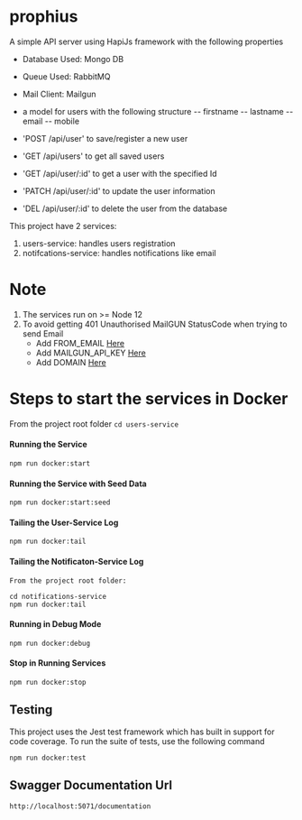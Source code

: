 # prophius
A simple API server using HapiJs framework with the following properties
- Database Used: Mongo DB
- Queue Used: RabbitMQ
- Mail Client: Mailgun

- a model for users with the following structure
  -- firstname
  -- lastname
  -- email
  -- mobile
- 'POST /api/user' to save/register a new user
- 'GET /api/users' to get all saved users
- 'GET /api/user/:id' to get a user with the specified Id
- 'PATCH /api/user/:id' to update the user information
- 'DEL /api/user/:id' to delete the user from the database

This project have 2 services:
 1. users-service: handles users registration
 2. notifcations-service: handles notifications like email

# Note
   1. The services run on >= Node 12
   2. To avoid getting 401 Unauthorised MailGUN StatusCode when trying to send Email
       - Add FROM_EMAIL [Here](https://github.com/sammyboardman/prophius/blob/master/docker-compose.dev.yml#L49) 
       - Add MAILGUN_API_KEY [Here](https://github.com/sammyboardman/prophius/blob/master/docker-compose.dev.yml#L50) 
       - Add DOMAIN [Here](https://github.com/sammyboardman/prophius/blob/master/docker-compose.dev.yml#L51) 

 # Steps to start the services in Docker
  From the project root folder `cd users-service`

 #### Running the Service

    npm run docker:start
    
 #### Running the Service with Seed Data

    npm run docker:start:seed

#### Tailing the User-Service Log

    npm run docker:tail
    
#### Tailing the Notificaton-Service Log
    From the project root folder:
 
    cd notifications-service
    npm run docker:tail

#### Running in Debug Mode

    npm run docker:debug
    
#### Stop in Running Services
    
    npm run docker:stop

## Testing

This project uses the Jest test framework which has built in support for
code coverage. To run the suite of tests, use the following command

    npm run docker:test

## Swagger Documentation Url

    http://localhost:5071/documentation
    
